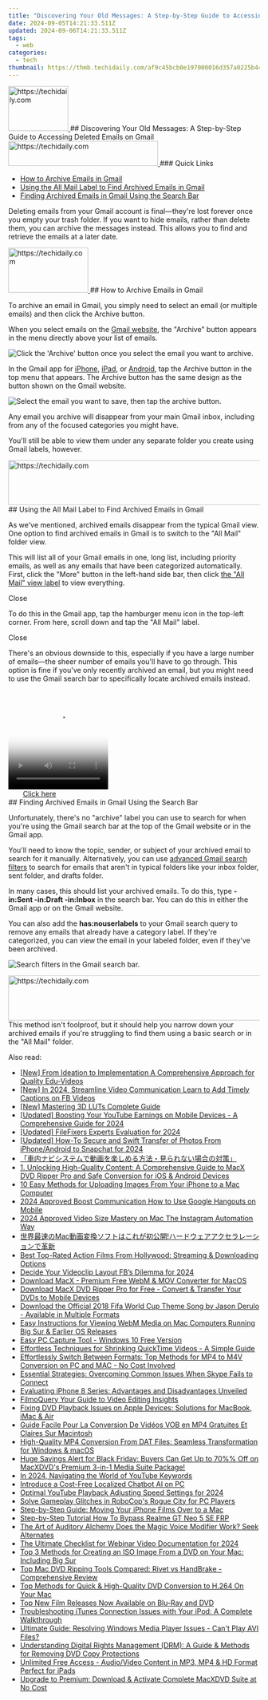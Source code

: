 ```yaml
---
title: "Discovering Your Old Messages: A Step-by-Step Guide to Accessing Deleted Emails on Gmail"
date: 2024-09-05T14:21:33.511Z
updated: 2024-09-06T14:21:33.511Z
tags:
  - web
categories:
  - tech
thumbnail: https://thmb.techidaily.com/af9c45bcb0e197000016d357a0225b4459ab82775eecec8c840974260c0eb2b8.jpg
---
```


<!-- affiliate ads begin -->
<a href="https://aligracehair.sjv.io/c/5597632/2135406/19272" target="_top" id="2135406">
  <img src="//a.impactradius-go.com/display-ad/19272-2135406" border="0" alt="https://techidaily.com" width="120" height="90"/>
</a>
<img height="0" width="0" src="https://aligracehair.sjv.io/i/5597632/2135406/19272" style="position:absolute;visibility:hidden;" border="0" />
<!-- affiliate ads end -->
## Discovering Your Old Messages: A Step-by-Step Guide to Accessing Deleted Emails on Gmail

<!-- affiliate ads begin -->
<a href="https://25home.pxf.io/c/5597632/2123474/16836" target="_top" id="2123474">
  <img src="//a.impactradius-go.com/display-ad/16836-2123474" border="0" alt="https://techidaily.com" width="300" height="50"/>
</a>
<img height="0" width="0" src="https://25home.pxf.io/i/5597632/2123474/16836" style="position:absolute;visibility:hidden;" border="0" />
<!-- affiliate ads end -->
### Quick Links

* [How to Archive Emails in Gmail](https://extra-hints.techidaily.com/embed-auditory-features-within-ppt-layouts/)
* [Using the All Mail Label to Find Archived Emails in Gmail](https://facebook-video-share.techidaily.com/updated-2024-approved-boost-views-with-smart-youtube-backlink-tactics/)
* [Finding Archived Emails in Gmail Using the Search Bar](https://fox-that.techidaily.com/solving-wi-fi-connection-problems-8-effective-fixes-for-iphone-and-ipad-users/)

 Deleting emails from your Gmail account is final—they're lost forever once you empty your trash folder. If you want to hide emails, rather than delete them, you can archive the messages instead. This allows you to find and retrieve the emails at a later date.

<!-- affiliate ads begin -->
<a href="https://aligracehair.sjv.io/c/5597632/2135396/19272" target="_top" id="2135396">
  <img src="//a.impactradius-go.com/display-ad/19272-2135396" border="0" alt="https://techidaily.com" width="160" height="90"/>
</a>
<img height="0" width="0" src="https://aligracehair.sjv.io/i/5597632/2135396/19272" style="position:absolute;visibility:hidden;" border="0" />
<!-- affiliate ads end -->
##  How to Archive Emails in Gmail

 To archive an email in Gmail, you simply need to select an email (or multiple emails) and then click the Archive button.

 When you select emails on the [Gmail website](https://mail.google.com/mail/u/0/), the "Archive" button appears in the menu directly above your list of emails.

![Click the 'Archive' button once you select the email you want to archive.](https://static1.howtogeekimages.com/wordpress/wp-content/uploads/2024/06/1.png) 

 In the Gmail app for [iPhone](https://apps.apple.com/us/app/gmail-email-by-google/id422689480), [iPad](https://apps.apple.com/us/app/gmail-email-by-google/id422689480), or [Android](https://www.anrdoezrs.net/links/3607085/type/dlg/sid/UUhtgUeUpU212694/https://play.google.com/store/apps/details?id=com.google.android.gm&hl=en%5FUS), tap the Archive button in the top menu that appears. The Archive button has the same design as the button shown on the Gmail website.

![Select the email you want to save, then tap the archive button.](https://static1.howtogeekimages.com/wordpress/wp-content/uploads/2024/06/7.png) 

 Any email you archive will disappear from your main Gmail inbox, including from any of the focused categories you might have.

 You'll still be able to view them under any separate folder you create using Gmail labels, however.

<!-- affiliate ads begin -->
<a href="https://zebaoaffiliateprogram.pxf.io/c/5597632/2137973/21526" target="_top" id="2137973">
  <img src="//a.impactradius-go.com/display-ad/21526-2137973" border="0" alt="https://techidaily.com" width="728" height="90"/>
</a>
<img height="0" width="0" src="https://zebaoaffiliateprogram.pxf.io/i/5597632/2137973/21526" style="position:absolute;visibility:hidden;" border="0" />
<!-- affiliate ads end -->
##  Using the All Mail Label to Find Archived Emails in Gmail

 As we've mentioned, archived emails disappear from the typical Gmail view. One option to find archived emails in Gmail is to switch to the "All Mail" folder view.

 This will list all of your Gmail emails in one, long list, including priority emails, as well as any emails that have been categorized automatically. First, click the "More" button in the left-hand side bar, then click [the "All Mail" view label](https://android-location.techidaily.com/in-2024-9-best-free-android-monitoring-apps-to-monitor-phone-remotely-for-your-realme-c33-2023-drfone-by-drfone-virtual/) to view everything. 

Close 

 To do this in the Gmail app, tap the hamburger menu icon in the top-left corner. From here, scroll down and tap the "All Mail" label.

Close 

 There's an obvious downside to this, especially if you have a large number of emails—the sheer number of emails you'll have to go through. This option is fine if you've only recently archived an email, but you might need to use the Gmail search bar to specifically locate archived emails instead.

<!-- affiliate ads begin -->
<span id="1374819">
					<video width="200" height="200" style="cursor:pointer"
           poster="//a.impactradius-go.com/display-clicktoplayimage/1374819.png"
           onclick="if(!this.playClicked){this.play();this.setAttribute('controls',true);this.playClicked=true;}">
	   <source src="//a.impactradius-go.com/display-ad/15852-1374819">
	   <img src="//a.impactradius-go.com/display-clicktoplayimage/1374819.png" style="border: none; height: 100%; width: 100%; object-fit: contain">
	</video>
	<div style="width:125px;text-align:center"><a href="javascript:window.open(decodeURIComponent('https%3A%2F%2Fthefitville.pxf.io%2Fc%2F5597632%2F1374819%2F15852'), '_blank');void(0);">Click here</a></div>
</span>
<img height="0" width="0" src="https://imp.pxf.io/i/5597632/1374819/15852" style="position:absolute;visibility:hidden;" border="0" />
<!-- affiliate ads end -->
##  Finding Archived Emails in Gmail Using the Search Bar

 Unfortunately, there's no "archive" label you can use to search for when you're using the Gmail search bar at the top of the Gmail website or in the Gmail app.

 You'll need to know the topic, sender, or subject of your archived email to search for it manually. Alternatively, you can use [advanced Gmail search filters](https://win-answers.techidaily.com/fortnite-wont-start-overcome-a-faulty-loading-cycle-with-these-fixes/) to search for emails that aren't in typical folders like your inbox folder, sent folder, and drafts folder.

 In many cases, this should list your archived emails. To do this, type **\-in:Sent -in:Draft -in:Inbox** in the search bar. You can do this in either the Gmail app or on the Gmail website.

 You can also add the **has:nouserlabels** to your Gmail search query to remove any emails that already have a category label. If they're categorized, you can view the email in your labeled folder, even if they've been archived.

![Search filters in the Gmail search bar.](https://static1.howtogeekimages.com/wordpress/wp-content/uploads/2024/06/6.png) 

<!-- affiliate ads begin -->
<a href="https://aligracehair.sjv.io/c/5597632/2115921/19272" target="_top" id="2115921">
  <img src="//a.impactradius-go.com/display-ad/19272-2115921" border="0" alt="https://techidaily.com" width="728" height="90"/>
</a>
<img height="0" width="0" src="https://aligracehair.sjv.io/i/5597632/2115921/19272" style="position:absolute;visibility:hidden;" border="0" />
<!-- affiliate ads end -->
 This method isn't foolproof, but it should help you narrow down your archived emails if you're struggling to find them using a basic search or in the "All Mail" folder.

<ins class="adsbygoogle"
     style="display:block"
     data-ad-format="autorelaxed"
     data-ad-client="ca-pub-7571918770474297"
     data-ad-slot="1223367746"></ins>



<ins class="adsbygoogle"
     style="display:block"
     data-ad-client="ca-pub-7571918770474297"
     data-ad-slot="8358498916"
     data-ad-format="auto"
     data-full-width-responsive="true"></ins>

<span class="atpl-alsoreadstyle">Also read:</span>
<div><ul>
<li><a href="https://youtube-stream.techidaily.com/new-from-ideation-to-implementation-a-comprehensive-approach-for-quality-edu-videos/"><u>[New] From Ideation to Implementation  A Comprehensive Approach for Quality Edu-Videos</u></a></li>
<li><a href="https://facebook-videos.techidaily.com/new-in-2024-streamline-video-communication-learn-to-add-timely-captions-on-fb-videos/"><u>[New] In 2024, Streamline Video Communication  Learn to Add Timely Captions on FB Videos</u></a></li>
<li><a href="https://extra-support.techidaily.com/new-mastering-3d-luts-complete-guide/"><u>[New] Mastering 3D LUTs  Complete Guide</u></a></li>
<li><a href="https://facebook-video-share.techidaily.com/updated-boosting-your-youtube-earnings-on-mobile-devices-a-comprehensive-guide-for-2024/"><u>[Updated] Boosting Your YouTube Earnings on Mobile Devices - A Comprehensive Guide for 2024</u></a></li>
<li><a href="https://screen-sharing-recording.techidaily.com/updated-filefixers-experts-evaluation-for-2024/"><u>[Updated] FileFixers Experts Evaluation for 2024</u></a></li>
<li><a href="https://snapchat-videos.techidaily.com/updated-how-to-secure-and-swift-transfer-of-photos-from-iphoneandroid-to-snapchat-for-2024/"><u>[Updated] How-To  Secure and Swift Transfer of Photos From iPhone/Android to Snapchat for 2024</u></a></li>
<li><a href="https://some-guidance.techidaily.com/44cm6luk5yaf44ok44ot44k344k544og44og44gn5yuv55s744ks5qw944gx44kb44kl5pa55rov44o76kal44kj44km44gq44ge5ac05zci44gu5aplusplus562w44cn/"><u>「車内ナビシステムで動画を楽しめる方法・見られない場合の対策」</u></a></li>
<li><a href="https://some-guidance.techidaily.com/1-unlocking-high-quality-content-a-comprehensive-guide-to-macx-dvd-ripper-pro-and-safe-conversion-for-ios-and-android-devices/"><u>1. Unlocking High-Quality Content: A Comprehensive Guide to MacX DVD Ripper Pro and Safe Conversion for iOS & Android Devices</u></a></li>
<li><a href="https://some-guidance.techidaily.com/10-easy-methods-for-uploading-images-from-your-iphone-to-a-mac-computer/"><u>10 Easy Methods for Uploading Images From Your iPhone to a Mac Computer</u></a></li>
<li><a href="https://on-screen-recording.techidaily.com/2024-approved-boost-communication-how-to-use-google-hangouts-on-mobile/"><u>2024 Approved  Boost Communication  How to Use Google Hangouts on Mobile</u></a></li>
<li><a href="https://instagram-videos.techidaily.com/2024-approved-video-size-mastery-on-mac-the-instagram-automation-way/"><u>2024 Approved  Video Size Mastery on Mac  The Instagram Automation Way</u></a></li>
<li><a href="https://some-guidance.techidaily.com/mac/"><u>世界最速のMac動画変換ソフトはこれが初公開!ハードウェアアクセラレーションで革新</u></a></li>
<li><a href="https://some-guidance.techidaily.com/best-top-rated-action-films-from-hollywood-streaming-and-downloading-options/"><u>Best Top-Rated Action Films From Hollywood: Streaming & Downloading Options</u></a></li>
<li><a href="https://facebook-video-content.techidaily.com/decide-your-videoclip-layout-fbs-dilemma-for-2024/"><u>Decide Your Videoclip Layout  FB’s Dilemma for 2024</u></a></li>
<li><a href="https://some-guidance.techidaily.com/download-macx-premium-free-webm-and-mov-converter-for-macos/"><u>Download MacX - Premium Free WebM & MOV Converter for MacOS</u></a></li>
<li><a href="https://some-guidance.techidaily.com/download-macx-dvd-ripper-pro-for-free-convert-and-transfer-your-dvds-to-mobile-devices/"><u>Download MacX DVD Ripper Pro for Free - Convert & Transfer Your DVDs to Mobile Devices</u></a></li>
<li><a href="https://some-guidance.techidaily.com/download-the-official-2018-fifa-world-cup-theme-song-by-jason-derulo-available-in-multiple-formats/"><u>Download the Official 2018 Fifa World Cup Theme Song by Jason Derulo - Available in Multiple Formats</u></a></li>
<li><a href="https://some-guidance.techidaily.com/easy-instructions-for-viewing-webm-media-on-mac-computers-running-big-sur-and-earlier-os-releases/"><u>Easy Instructions for Viewing WebM Media on Mac Computers Running Big Sur & Earlier OS Releases</u></a></li>
<li><a href="https://remote-screen-capture.techidaily.com/easy-pc-capture-tool-windows-10-free-version/"><u>Easy PC Capture Tool - Windows 10 Free Version</u></a></li>
<li><a href="https://some-guidance.techidaily.com/effortless-techniques-for-shrinking-quicktime-videos-a-simple-guide/"><u>Effortless Techniques for Shrinking QuickTime Videos - A Simple Guide</u></a></li>
<li><a href="https://some-guidance.techidaily.com/effortlessly-switch-between-formats-top-methods-for-mp4-to-m4v-conversion-on-pc-and-mac-no-cost-involved/"><u>Effortlessly Switch Between Formats: Top Methods for MP4 to M4V Conversion on PC and MAC - No Cost Involved</u></a></li>
<li><a href="https://techno-recovery.techidaily.com/essential-strategies-overcoming-common-issues-when-skype-fails-to-connect/"><u>Essential Strategies: Overcoming Common Issues When Skype Fails to Connect</u></a></li>
<li><a href="https://some-guidance.techidaily.com/evaluating-iphone-8-series-advantages-and-disadvantages-unveiled/"><u>Evaluating iPhone 8 Series: Advantages and Disadvantages Unveiled</u></a></li>
<li><a href="https://extra-tips.techidaily.com/filmoquery-your-guide-to-video-editing-insights/"><u>FilmoQuery  Your Guide to Video Editing Insights</u></a></li>
<li><a href="https://some-guidance.techidaily.com/fixing-dvd-playback-issues-on-apple-devices-solutions-for-macbook-imac-and-air/"><u>Fixing DVD Playback Issues on Apple Devices: Solutions for MacBook, iMac & Air</u></a></li>
<li><a href="https://some-guidance.techidaily.com/guide-facile-pour-la-conversion-de-videos-vob-en-mp4-gratuites-et-claires-sur-macintosh/"><u>Guide Facile Pour La Conversion De Vidéos VOB en MP4 Gratuites Et Claires Sur Macintosh</u></a></li>
<li><a href="https://some-guidance.techidaily.com/high-quality-mp4-conversion-from-dat-files-seamless-transformation-for-windows-and-macos/"><u>High-Quality MP4 Conversion From DAT Files: Seamless Transformation for Windows & macOS</u></a></li>
<li><a href="https://some-guidance.techidaily.com/huge-savings-alert-for-black-friday-buyers-can-get-up-to-70-off-on-macxdvds-premium-3-in-1-media-suite-package/"><u>Huge Savings Alert for Black Friday: Buyers Can Get Up to 70%% Off on MacXDVD's Premium 3-in-1 Media Suite Package!</u></a></li>
<li><a href="https://youtube-web.techidaily.com/24-navigating-the-world-of-youtube-keywords/"><u>In 2024, Navigating the World of YouTube Keywords</u></a></li>
<li><a href="https://tech-haven.techidaily.com/introduce-a-cost-free-localized-chatbot-ai-on-pc/"><u>Introduce a Cost-Free Localized Chatbot AI on PC</u></a></li>
<li><a href="https://youtube-webster.techidaily.com/al-youtube-playback-adjusting-speed-settings-for-2024/"><u>Optimal YouTube Playback  Adjusting Speed Settings for 2024</u></a></li>
<li><a href="https://win-answers.techidaily.com/solve-gameplay-glitches-in-robocops-rogue-city-for-pc-players/"><u>Solve Gameplay Glitches in RoboCop's Rogue City for PC Players</u></a></li>
<li><a href="https://some-guidance.techidaily.com/step-by-step-guide-moving-your-iphone-films-over-to-a-mac/"><u>Step-by-Step Guide: Moving Your iPhone Films Over to a Mac</u></a></li>
<li><a href="https://bypass-frp.techidaily.com/step-by-step-tutorial-how-to-bypass-realme-gt-neo-5-se-frp-by-drfone-android/"><u>Step-by-Step Tutorial How To Bypass Realme GT Neo 5 SE FRP</u></a></li>
<li><a href="https://extra-hints.techidaily.com/the-art-of-auditory-alchemy-does-the-magic-voice-modifier-work-seek-alternates/"><u>The Art of Auditory Alchemy  Does the Magic Voice Modifier Work? Seek Alternates</u></a></li>
<li><a href="https://visual-screen-recording.techidaily.com/the-ultimate-checklist-for-webinar-video-documentation-for-2024/"><u>The Ultimate Checklist for Webinar Video Documentation for 2024</u></a></li>
<li><a href="https://some-guidance.techidaily.com/top-3-methods-for-creating-an-iso-image-from-a-dvd-on-your-mac-including-big-sur/"><u>Top 3 Methods for Creating an ISO Image From a DVD on Your Mac: Including Big Sur</u></a></li>
<li><a href="https://some-guidance.techidaily.com/top-mac-dvd-ripping-tools-compared-rivet-vs-handbrake-comprehensive-review/"><u>Top Mac DVD Ripping Tools Compared: Rivet vs HandBrake - Comprehensive Review</u></a></li>
<li><a href="https://some-guidance.techidaily.com/top-methods-for-quick-and-high-quality-dvd-conversion-to-h264-on-your-mac/"><u>Top Methods for Quick & High-Quality DVD Conversion to H.264 On Your Mac</u></a></li>
<li><a href="https://some-guidance.techidaily.com/top-new-film-releases-now-available-on-blu-ray-and-dvd/"><u>Top New Film Releases Now Available on Blu-Ray and DVD</u></a></li>
<li><a href="https://some-guidance.techidaily.com/troubleshooting-itunes-connection-issues-with-your-ipod-a-complete-walkthrough/"><u>Troubleshooting iTunes Connection Issues with Your iPod: A Complete Walkthrough</u></a></li>
<li><a href="https://some-guidance.techidaily.com/ultimate-guide-resolving-windows-media-player-issues-cant-play-avi-files/"><u>Ultimate Guide: Resolving Windows Media Player Issues - Can't Play AVI Files?</u></a></li>
<li><a href="https://some-guidance.techidaily.com/understanding-digital-rights-management-drm-a-guide-and-methods-for-removing-dvd-copy-protections/"><u>Understanding Digital Rights Management (DRM): A Guide & Methods for Removing DVD Copy Protections</u></a></li>
<li><a href="https://some-guidance.techidaily.com/unlimited-free-access-audiovideo-content-in-mp3-mp4-and-hd-format-perfect-for-ipads/"><u>Unlimited Free Access - Audio/Video Content in MP3, MP4 & HD Format Perfect for iPads</u></a></li>
<li><a href="https://some-guidance.techidaily.com/upgrade-to-premium-download-and-activate-complete-macxdvd-suite-at-no-cost/"><u>Upgrade to Premium: Download & Activate Complete MacXDVD Suite at No Cost</u></a></li>
</ul></div>
